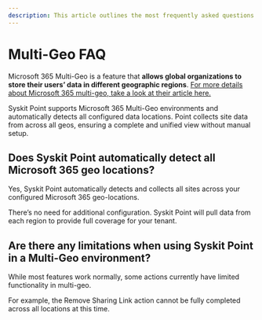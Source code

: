 ```yaml
---
description: This article outlines the most frequently asked questions about multi-geo availability in Syskit Point.
---
```


# Multi-Geo FAQ

Microsoft 365 Multi-Geo is a feature that **allows global organizations to store their users’ data in different geographic regions**. [For more details about Microsoft 365 multi-geo, take a look at their article here.](https://learn.microsoft.com/en-us/microsoft-365/enterprise/microsoft-365-multi-geo?view=o365-worldwide)

Syskit Point supports Microsoft 365 Multi-Geo environments and automatically detects all configured data locations. Point collects site data from across all geos, ensuring a complete and unified view without manual setup.


## Does Syskit Point automatically detect all Microsoft 365 geo locations?

Yes, Syskit Point automatically detects and collects all sites across your configured Microsoft 365 geo-locations. 

There’s no need for additional configuration. Syskit Point will pull data from each region to provide full coverage for your tenant.

## Are there any limitations when using Syskit Point in a Multi-Geo environment?

While most features work normally, some actions currently have limited functionality in multi-geo. 

For example, the Remove Sharing Link action cannot be fully completed across all locations at this time. 
 